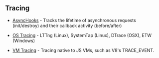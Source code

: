## Tracing  
- [AsyncHooks](https://nodejs.org/api/async_hooks.html) - Tracks the lifetime of asynchronous requests (init/destroy) and their callback activity (before/after)

- [OS Tracing](./os-tracing/README.md) - LTTng (Linux), SystemTap (Linux), DTrace (OSX), ETW (Windows)

- [VM Tracing](./vm-tracing/README.md) - Tracing native to JS VMs, such as V8's TRACE_EVENT.

